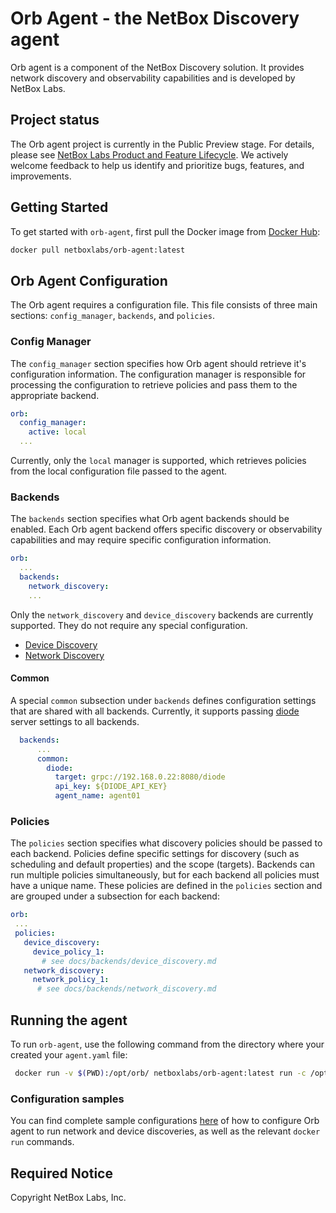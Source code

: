 # Orb Agent - the NetBox Discovery agent
Orb agent is a component of the NetBox Discovery solution. It provides network discovery and observability capabilities and is developed by NetBox Labs.

## Project status
The Orb agent project is currently in the Public Preview stage. For details, please see [NetBox Labs Product and Feature Lifecycle](https://docs.netboxlabs.com/product_feature_lifecycle/). We actively welcome feedback to help us identify and prioritize bugs, features, and improvements.

## Getting Started
To get started with `orb-agent`, first pull the Docker image from [Docker Hub](https://hub.docker.com/r/netboxlabs/orb-agent):

```sh
docker pull netboxlabs/orb-agent:latest
```

## Orb Agent Configuration
The Orb agent requires a configuration file. This file consists of three main sections: `config_manager`, `backends`, and `policies`.

### Config Manager
The `config_manager` section specifies how Orb agent should retrieve it's configuration information. The configuration manager is responsible for processing the configuration to retrieve policies and pass them to the appropriate backend.

```yaml
orb:
  config_manager:
    active: local
  ...
```

Currently, only the `local` manager is supported, which retrieves policies from the local configuration file passed to the agent.

### Backends
The `backends` section specifies what Orb agent backends should be enabled. Each Orb agent backend offers specific discovery or observability capabilities and may require specific configuration information.  

```yaml
orb:
  ...
  backends:
    network_discovery:
    ...
```
Only the `network_discovery` and `device_discovery` backends are currently supported. They do not require any special configuration.
- [Device Discovery](./docs/backends/device_discovery.md) 
- [Network Discovery](./docs/backends/network_discovery.md)

#### Common
A special `common` subsection under `backends` defines configuration settings that are shared with all backends. Currently, it supports passing [diode](https://github.com/netboxlabs/diode) server settings to all backends.

```yaml
  backends:
      ...
      common:
        diode:
          target: grpc://192.168.0.22:8080/diode
          api_key: ${DIODE_API_KEY}
          agent_name: agent01
```

### Policies
The `policies` section specifies what discovery policies should be passed to each backend. Policies define specific settings for discovery (such as scheduling and default properties) and the scope (targets). Backends can run multiple policies simultaneously, but for each backend all policies must have a unique name. These policies are defined in the `policies` section and are grouped under a subsection for each backend:

 ```yaml
orb:
  ...
  policies:
    device_discovery:
      device_policy_1:
        # see docs/backends/device_discovery.md
    network_discovery:
      network_policy_1:
       # see docs/backends/network_discovery.md
 ```

## Running the agent

To run `orb-agent`, use the following command from the directory where your created your `agent.yaml` file:

```sh
 docker run -v $(PWD):/opt/orb/ netboxlabs/orb-agent:latest run -c /opt/orb/agent.yaml
```

### Configuration samples
You can find complete sample configurations [here](./docs/config_samples.md) of how to configure Orb agent to run network and device discoveries, as well as the relevant `docker run` commands.

## Required Notice
Copyright NetBox Labs, Inc.

